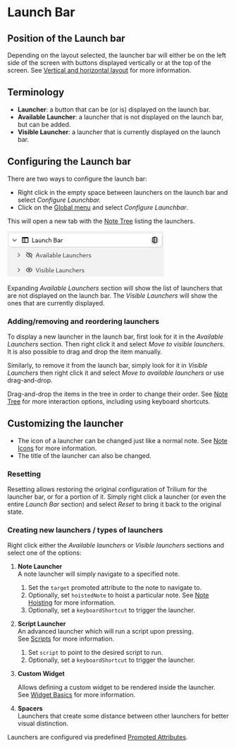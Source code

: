 # Launch Bar
## Position of the Launch bar

Depending on the layout selected, the launcher bar will either be on the left side of the screen with buttons displayed vertically or at the top of the screen. See [Vertical and horizontal layout](Vertical%20and%20horizontal%20layout.md) for more information.

## Terminology

*   **Launcher**: a button that can be (or is) displayed on the launch bar.
*   **Available Launcher**: a launcher that is not displayed on the launch bar, but can be added.
*   **Visible Launcher**: a launcher that is currently displayed on the launch bar.

## Configuring the Launch bar

There are two ways to configure the launch bar:

*   Right click in the empty space between launchers on the launch bar and select _Configure Launchbar._
*   Click on the [Global menu](Global%20menu.md) and select _Configure Launchbar_.

This will open a new tab with the [Note Tree](Note%20Tree.md) listing the launchers.

![](Launch%20Bar_image.png)

Expanding _Available Launchers_ section will show the list of launchers that are not displayed on the launch bar. The _Visible Launchers_ will show the ones that are currently displayed.

### Adding/removing and reordering launchers

To display a new launcher in the launch bar, first look for it in the _Available Launchers_ section. Then right click it and select _Move to visible launchers_. It is also possible to drag and drop the item manually.

Similarly, to remove it from the launch bar, simply look for it in _Visible Launchers_ then right click it and select _Move to available launchers_ or use drag-and-drop.

Drag-and-drop the items in the tree in order to change their order. See [Note Tree](Note%20Tree.md) for more interaction options, including using keyboard shortcuts.

## Customizing the launcher

*   The icon of a launcher can be changed just like a normal note. See [Note Icons](../Note/Note%20Icons.md) for more information.
*   The title of the launcher can also be changed.

### Resetting

Resetting allows restoring the original configuration of Trilium for the launcher bar, or for a portion of it. Simply right click a launcher (or even the entire _Launch Bar_ section) and select _Reset_ to bring it back to the original state.

### Creating new launchers / types of launchers

Right click either the _Available launchers_ or _Visible launchers_ sections and select one of the options:

1.  **Note Launcher**  
    A note launcher will simply navigate to a specified note.
    
    1.  Set the `target` promoted attribute to the note to navigate to.
    2.  Optionally, set `hoistedNote` to hoist a particular note. See [Note Hoisting](../Navigation/Note%20Hoisting.md) for more information.
    3.  Optionally, set a `keyboardShortcut` to trigger the launcher.
2.  **Script Launcher**  
    An advanced launcher which will run a script upon pressing. See [Scripts](../../Note%20Types/Code/Scripts.md) for more information.
    
    1.  Set `script` to point to the desired script to run.
    2.  Optionally, set a `keyboardShortcut` to trigger the launcher.
3.  **Custom Widget**
    
    Allows defining a custom widget to be rendered inside the launcher. See [Widget Basics](../../Developer%20Guides/Widget%20Basics.md) for more information.
    
4.  **Spacers**  
    Launchers that create some distance between other launchers for better visual distinction.
    

Launchers are configured via predefined [Promoted Attributes](../../Advanced%20Usage/Attributes/Promoted%20Attributes.md).